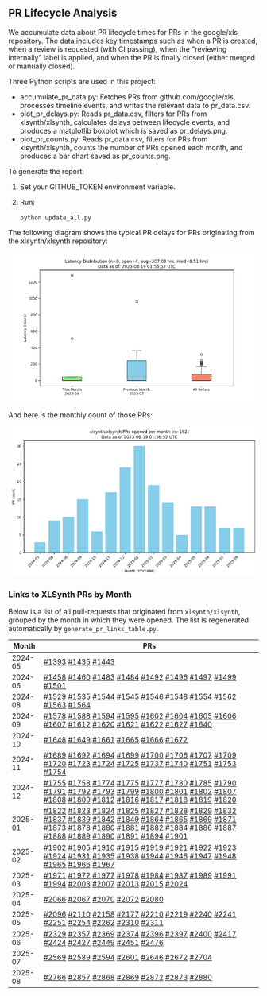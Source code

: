 ## PR Lifecycle Analysis

We accumulate data about PR lifecycle times for PRs in the google/xls repository. The data includes key timestamps such as when a PR is created, when a review is requested (with CI passing), when the "reviewing internally" label is applied, and when the PR is finally closed (either merged or manually closed).

Three Python scripts are used in this project:

- accumulate_pr_data.py: Fetches PRs from github.com/google/xls, processes timeline events, and writes the relevant data to pr_data.csv.
- plot_pr_delays.py: Reads pr_data.csv, filters for PRs from xlsynth/xlsynth, calculates delays between lifecycle events, and produces a matplotlib boxplot which is saved as pr_delays.png.
- plot_pr_counts.py: Reads pr_data.csv, filters for PRs from xlsynth/xlsynth, counts the number of PRs opened each month, and produces a bar chart saved as pr_counts.png.

To generate the report:

1. Set your GITHUB_TOKEN environment variable.
2. Run:

   ```shell
   python update_all.py
   ```

The following diagram shows the typical PR delays for PRs originating from the xlsynth/xlsynth repository:

![PR Delays](pr_delays.png)

And here is the monthly count of those PRs:

![PR Counts](pr_counts.png)

### Links to XLSynth PRs by Month

Below is a list of all pull-requests that originated from `xlsynth/xlsynth`, grouped by the month in which they were opened. The list is regenerated automatically by `generate_pr_links_table.py`.

<!-- PR_LINKS_TABLE_START -->
| Month | PRs |
| ----- | ---- |
| 2024-05 | [#1393](https://github.com/google/xls/pull/1393) [#1435](https://github.com/google/xls/pull/1435) [#1443](https://github.com/google/xls/pull/1443) |
| 2024-06 | [#1458](https://github.com/google/xls/pull/1458) [#1460](https://github.com/google/xls/pull/1460) [#1483](https://github.com/google/xls/pull/1483) [#1484](https://github.com/google/xls/pull/1484) [#1492](https://github.com/google/xls/pull/1492) [#1496](https://github.com/google/xls/pull/1496) [#1497](https://github.com/google/xls/pull/1497) [#1499](https://github.com/google/xls/pull/1499) [#1501](https://github.com/google/xls/pull/1501) |
| 2024-08 | [#1529](https://github.com/google/xls/pull/1529) [#1535](https://github.com/google/xls/pull/1535) [#1544](https://github.com/google/xls/pull/1544) [#1545](https://github.com/google/xls/pull/1545) [#1546](https://github.com/google/xls/pull/1546) [#1548](https://github.com/google/xls/pull/1548) [#1554](https://github.com/google/xls/pull/1554) [#1562](https://github.com/google/xls/pull/1562) [#1563](https://github.com/google/xls/pull/1563) [#1564](https://github.com/google/xls/pull/1564) |
| 2024-09 | [#1578](https://github.com/google/xls/pull/1578) [#1588](https://github.com/google/xls/pull/1588) [#1594](https://github.com/google/xls/pull/1594) [#1595](https://github.com/google/xls/pull/1595) [#1602](https://github.com/google/xls/pull/1602) [#1604](https://github.com/google/xls/pull/1604) [#1605](https://github.com/google/xls/pull/1605) [#1606](https://github.com/google/xls/pull/1606) [#1607](https://github.com/google/xls/pull/1607) [#1612](https://github.com/google/xls/pull/1612) [#1620](https://github.com/google/xls/pull/1620) [#1621](https://github.com/google/xls/pull/1621) [#1622](https://github.com/google/xls/pull/1622) [#1627](https://github.com/google/xls/pull/1627) [#1640](https://github.com/google/xls/pull/1640) |
| 2024-10 | [#1648](https://github.com/google/xls/pull/1648) [#1649](https://github.com/google/xls/pull/1649) [#1661](https://github.com/google/xls/pull/1661) [#1665](https://github.com/google/xls/pull/1665) [#1666](https://github.com/google/xls/pull/1666) [#1672](https://github.com/google/xls/pull/1672) |
| 2024-11 | [#1689](https://github.com/google/xls/pull/1689) [#1692](https://github.com/google/xls/pull/1692) [#1694](https://github.com/google/xls/pull/1694) [#1699](https://github.com/google/xls/pull/1699) [#1700](https://github.com/google/xls/pull/1700) [#1706](https://github.com/google/xls/pull/1706) [#1707](https://github.com/google/xls/pull/1707) [#1709](https://github.com/google/xls/pull/1709) [#1720](https://github.com/google/xls/pull/1720) [#1723](https://github.com/google/xls/pull/1723) [#1724](https://github.com/google/xls/pull/1724) [#1725](https://github.com/google/xls/pull/1725) [#1737](https://github.com/google/xls/pull/1737) [#1740](https://github.com/google/xls/pull/1740) [#1751](https://github.com/google/xls/pull/1751) [#1753](https://github.com/google/xls/pull/1753) [#1754](https://github.com/google/xls/pull/1754) |
| 2024-12 | [#1755](https://github.com/google/xls/pull/1755) [#1758](https://github.com/google/xls/pull/1758) [#1774](https://github.com/google/xls/pull/1774) [#1775](https://github.com/google/xls/pull/1775) [#1777](https://github.com/google/xls/pull/1777) [#1780](https://github.com/google/xls/pull/1780) [#1785](https://github.com/google/xls/pull/1785) [#1790](https://github.com/google/xls/pull/1790) [#1791](https://github.com/google/xls/pull/1791) [#1792](https://github.com/google/xls/pull/1792) [#1793](https://github.com/google/xls/pull/1793) [#1799](https://github.com/google/xls/pull/1799) [#1800](https://github.com/google/xls/pull/1800) [#1801](https://github.com/google/xls/pull/1801) [#1802](https://github.com/google/xls/pull/1802) [#1807](https://github.com/google/xls/pull/1807) [#1808](https://github.com/google/xls/pull/1808) [#1809](https://github.com/google/xls/pull/1809) [#1812](https://github.com/google/xls/pull/1812) [#1816](https://github.com/google/xls/pull/1816) [#1817](https://github.com/google/xls/pull/1817) [#1818](https://github.com/google/xls/pull/1818) [#1819](https://github.com/google/xls/pull/1819) [#1820](https://github.com/google/xls/pull/1820) |
| 2025-01 | [#1822](https://github.com/google/xls/pull/1822) [#1823](https://github.com/google/xls/pull/1823) [#1824](https://github.com/google/xls/pull/1824) [#1825](https://github.com/google/xls/pull/1825) [#1827](https://github.com/google/xls/pull/1827) [#1828](https://github.com/google/xls/pull/1828) [#1829](https://github.com/google/xls/pull/1829) [#1832](https://github.com/google/xls/pull/1832) [#1837](https://github.com/google/xls/pull/1837) [#1839](https://github.com/google/xls/pull/1839) [#1842](https://github.com/google/xls/pull/1842) [#1849](https://github.com/google/xls/pull/1849) [#1864](https://github.com/google/xls/pull/1864) [#1865](https://github.com/google/xls/pull/1865) [#1869](https://github.com/google/xls/pull/1869) [#1871](https://github.com/google/xls/pull/1871) [#1873](https://github.com/google/xls/pull/1873) [#1878](https://github.com/google/xls/pull/1878) [#1880](https://github.com/google/xls/pull/1880) [#1881](https://github.com/google/xls/pull/1881) [#1882](https://github.com/google/xls/pull/1882) [#1884](https://github.com/google/xls/pull/1884) [#1886](https://github.com/google/xls/pull/1886) [#1887](https://github.com/google/xls/pull/1887) [#1888](https://github.com/google/xls/pull/1888) [#1889](https://github.com/google/xls/pull/1889) [#1890](https://github.com/google/xls/pull/1890) [#1891](https://github.com/google/xls/pull/1891) [#1894](https://github.com/google/xls/pull/1894) [#1901](https://github.com/google/xls/pull/1901) |
| 2025-02 | [#1902](https://github.com/google/xls/pull/1902) [#1905](https://github.com/google/xls/pull/1905) [#1910](https://github.com/google/xls/pull/1910) [#1915](https://github.com/google/xls/pull/1915) [#1919](https://github.com/google/xls/pull/1919) [#1921](https://github.com/google/xls/pull/1921) [#1922](https://github.com/google/xls/pull/1922) [#1923](https://github.com/google/xls/pull/1923) [#1924](https://github.com/google/xls/pull/1924) [#1931](https://github.com/google/xls/pull/1931) [#1935](https://github.com/google/xls/pull/1935) [#1938](https://github.com/google/xls/pull/1938) [#1944](https://github.com/google/xls/pull/1944) [#1946](https://github.com/google/xls/pull/1946) [#1947](https://github.com/google/xls/pull/1947) [#1948](https://github.com/google/xls/pull/1948) [#1965](https://github.com/google/xls/pull/1965) [#1966](https://github.com/google/xls/pull/1966) [#1967](https://github.com/google/xls/pull/1967) |
| 2025-03 | [#1971](https://github.com/google/xls/pull/1971) [#1972](https://github.com/google/xls/pull/1972) [#1977](https://github.com/google/xls/pull/1977) [#1978](https://github.com/google/xls/pull/1978) [#1984](https://github.com/google/xls/pull/1984) [#1987](https://github.com/google/xls/pull/1987) [#1989](https://github.com/google/xls/pull/1989) [#1991](https://github.com/google/xls/pull/1991) [#1994](https://github.com/google/xls/pull/1994) [#2003](https://github.com/google/xls/pull/2003) [#2007](https://github.com/google/xls/pull/2007) [#2013](https://github.com/google/xls/pull/2013) [#2015](https://github.com/google/xls/pull/2015) [#2024](https://github.com/google/xls/pull/2024) |
| 2025-04 | [#2066](https://github.com/google/xls/pull/2066) [#2067](https://github.com/google/xls/pull/2067) [#2070](https://github.com/google/xls/pull/2070) [#2072](https://github.com/google/xls/pull/2072) [#2080](https://github.com/google/xls/pull/2080) |
| 2025-05 | [#2096](https://github.com/google/xls/pull/2096) [#2110](https://github.com/google/xls/pull/2110) [#2158](https://github.com/google/xls/pull/2158) [#2177](https://github.com/google/xls/pull/2177) [#2210](https://github.com/google/xls/pull/2210) [#2219](https://github.com/google/xls/pull/2219) [#2240](https://github.com/google/xls/pull/2240) [#2241](https://github.com/google/xls/pull/2241) [#2251](https://github.com/google/xls/pull/2251) [#2254](https://github.com/google/xls/pull/2254) [#2262](https://github.com/google/xls/pull/2262) [#2310](https://github.com/google/xls/pull/2310) [#2311](https://github.com/google/xls/pull/2311) |
| 2025-06 | [#2329](https://github.com/google/xls/pull/2329) [#2357](https://github.com/google/xls/pull/2357) [#2369](https://github.com/google/xls/pull/2369) [#2374](https://github.com/google/xls/pull/2374) [#2396](https://github.com/google/xls/pull/2396) [#2397](https://github.com/google/xls/pull/2397) [#2400](https://github.com/google/xls/pull/2400) [#2417](https://github.com/google/xls/pull/2417) [#2424](https://github.com/google/xls/pull/2424) [#2427](https://github.com/google/xls/pull/2427) [#2449](https://github.com/google/xls/pull/2449) [#2451](https://github.com/google/xls/pull/2451) [#2476](https://github.com/google/xls/pull/2476) |
| 2025-07 | [#2569](https://github.com/google/xls/pull/2569) [#2589](https://github.com/google/xls/pull/2589) [#2594](https://github.com/google/xls/pull/2594) [#2601](https://github.com/google/xls/pull/2601) [#2646](https://github.com/google/xls/pull/2646) [#2672](https://github.com/google/xls/pull/2672) [#2704](https://github.com/google/xls/pull/2704) |
| 2025-08 | [#2766](https://github.com/google/xls/pull/2766) [#2857](https://github.com/google/xls/pull/2857) [#2868](https://github.com/google/xls/pull/2868) [#2869](https://github.com/google/xls/pull/2869) [#2872](https://github.com/google/xls/pull/2872) [#2873](https://github.com/google/xls/pull/2873) [#2880](https://github.com/google/xls/pull/2880) |
<!-- PR_LINKS_TABLE_END -->
